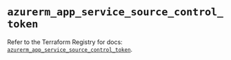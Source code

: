 # `azurerm_app_service_source_control_token`

Refer to the Terraform Registry for docs: [`azurerm_app_service_source_control_token`](https://registry.terraform.io/providers/hashicorp/azurerm/4.2.0/docs/resources/app_service_source_control_token).
